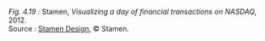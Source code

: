 *Fig. 4.19 :* Stamen, *Visualizing a day of financial transactions on NASDAQ*, 2012.  
Source : [Stamen Design](https://hi.stamen.com/visualizing-a-day-of-financial-transactions-on-nasdaq-part-2-83e8a3048fbb), © Stamen.